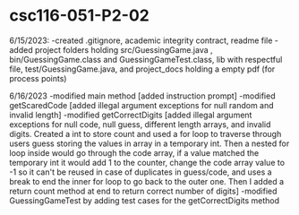 # csc116-051-P2-02

6/15/2023:
-created .gitignore, academic integrity contract, readme file
-added project folders holding src/GuessingGame.java , bin/GuessingGame.class and GuessingGameTest.class,
lib with respectful file, test/GuessingGame.java, and project_docs holding a empty pdf (for process points)

6/16/2023
-modified main method
[added instruction prompt]
-modified getScaredCode
[added illegal argument exceptions for null random and invalid length]
-modified getCorrectDigits
[added illegal argument exceptions for null code, null guess, different length arrays, and invalid digits. Created a int to store count and used a for loop to traverse through users guess storing the values in array in a temporary int. Then a nested for loop inside would go through the code array, if a value matched the temporary int it would add 1 to the counter, change the code array value to -1 so it can't be reused in case of duplicates in guess/code, and uses a break to end the inner for loop to go back to the outer one. Then I added a return count method at end to return correct number of digits]
-modified GuessingGameTest by adding test cases for the getCorrectDigits method